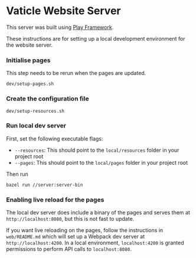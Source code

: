 # Vaticle Website Server

This server was built using [Play Framework](https://www.playframework.com/).

These instructions are for setting up a local development environment for the website server.

### Initialise pages

This step needs to be rerun when the pages are updated.

```shell script
dev/setup-pages.sh
```

### Create the configuration file

```shell script
dev/setup-resources.sh
```

### Run local dev server

First, set the following executable flags:
- `--resources`: This should point to the `local/resources` folder in your project root
- `--pages`: This should point to the `local/pages` folder in your project root

Then run
```shell script
bazel run //server:server-bin
```

### Enabling live reload for the pages

The local dev server does include a binary of the pages and serves them at `http://localhost:8080`, but this is not fast to update.

If you want live reloading on the pages, follow the instructions in `web/README.md` which will set up a Webpack dev server at `http://localhost:4200`. In a local environment, `localhost:4200` is granted permissions to perform API calls to `localhost:8080`.
